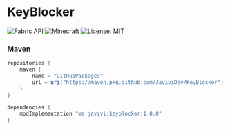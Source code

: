 # KeyBlocker

[![Fabric API](https://img.shields.io/badge/Fabric%20API-Compatible-green.svg)](https://fabricmc.net/)
[![Minecraft](https://img.shields.io/badge/Minecraft-1.21.1-brightgreen.svg)](https://minecraft.net/)
[![License: MIT](https://img.shields.io/badge/License-MIT-yellow.svg)](https://opensource.org/licenses/MIT)

### Maven


```gradle
repositories {
    maven {
        name = "GitHubPackages"
        url = uri("https://maven.pkg.github.com/JaviviDev/KeyBlocker")
    }
}

dependencies {
    modImplementation "me.javivi:keyblocker:1.0.0"
}
```
